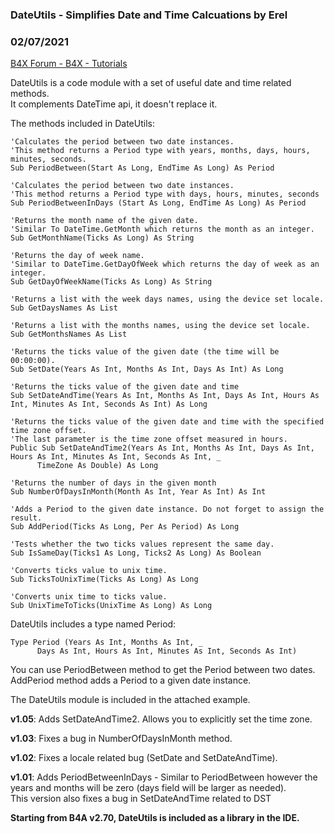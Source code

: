 ###  DateUtils - Simplifies Date and Time Calcuations by Erel
### 02/07/2021
[B4X Forum - B4X - Tutorials](https://www.b4x.com/android/forum/threads/26290/)

DateUtils is a code module with a set of useful date and time related methods.  
It complements DateTime api, it doesn't replace it.  
  
The methods included in DateUtils:  
  

```B4X
'Calculates the period between two date instances.  
'This method returns a Period type with years, months, days, hours, minutes, seconds.  
Sub PeriodBetween(Start As Long, EndTime As Long) As Period  
  
'Calculates the period between two date instances.  
'This method returns a Period type with days, hours, minutes, seconds  
Sub PeriodBetweenInDays (Start As Long, EndTime As Long) As Period  
  
'Returns the month name of the given date.  
'Similar To DateTime.GetMonth which returns the month as an integer.  
Sub GetMonthName(Ticks As Long) As String  
  
'Returns the day of week name.  
'Similar to DateTime.GetDayOfWeek which returns the day of week as an integer.  
Sub GetDayOfWeekName(Ticks As Long) As String  
  
'Returns a list with the week days names, using the device set locale.  
Sub GetDaysNames As List  
  
'Returns a list with the months names, using the device set locale.  
Sub GetMonthsNames As List  
  
'Returns the ticks value of the given date (the time will be 00:00:00).  
Sub SetDate(Years As Int, Months As Int, Days As Int) As Long  
  
'Returns the ticks value of the given date and time  
Sub SetDateAndTime(Years As Int, Months As Int, Days As Int, Hours As Int, Minutes As Int, Seconds As Int) As Long  
  
'Returns the ticks value of the given date and time with the specified time zone offset.  
'The last parameter is the time zone offset measured in hours.  
Public Sub SetDateAndTime2(Years As Int, Months As Int, Days As Int, Hours As Int, Minutes As Int, Seconds As Int, _  
      TimeZone As Double) As Long  
  
'Returns the number of days in the given month  
Sub NumberOfDaysInMonth(Month As Int, Year As Int) As Int  
  
'Adds a Period to the given date instance. Do not forget to assign the result.  
Sub AddPeriod(Ticks As Long, Per As Period) As Long  
  
'Tests whether the two ticks values represent the same day.  
Sub IsSameDay(Ticks1 As Long, Ticks2 As Long) As Boolean  
  
'Converts ticks value to unix time.  
Sub TicksToUnixTime(Ticks As Long) As Long  
  
'Converts unix time to ticks value.  
Sub UnixTimeToTicks(UnixTime As Long) As Long
```

  
  
DateUtils includes a type named Period:  

```B4X
Type Period (Years As Int, Months As Int, _  
      Days As Int, Hours As Int, Minutes As Int, Seconds As Int)
```

  
  
You can use PeriodBetween method to get the Period between two dates.  
AddPeriod method adds a Period to a given date instance.  
  
The DateUtils module is included in the attached example.  
  
**v1.05**: Adds SetDateAndTime2. Allows you to explicitly set the time zone.  
  
**v1.03**: Fixes a bug in NumberOfDaysInMonth method.  
  
**v1.02**: Fixes a locale related bug (SetDate and SetDateAndTime).  
  
**v1.01**: Adds PeriodBetweenInDays - Similar to PeriodBetween however the years and months will be zero (days field will be larger as needed).  
This version also fixes a bug in SetDateAndTime related to DST  
  
**Starting from B4A v2.70, DateUtils is included as a library in the IDE.**